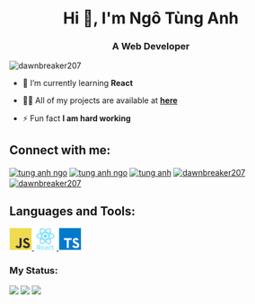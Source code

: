 
<h1 align="center">Hi 👋, I'm Ngô Tùng Anh</h1>
<h3 align="center">A Web Developer</h3>



<p align="left"> <img src="https://komarev.com/ghpvc/?username=dawnbreaker207&label=Profile%20views&color=0e75b6&style=flat" alt="dawnbreaker207" /> </p>

- 🌱 I’m currently learning **React**

- 👨‍💻 All of my projects are available at **[here](https://github.com/DawnBreaker207)**

- ⚡ Fun fact **I am hard working**



<h2 align="left">Connect with me:</h2>
<p align="left">
<a href="https://www.linkedin.com/in/tung-anh-ngo-85897a297/" target="blank"><img align="center" src="https://raw.githubusercontent.com/rahuldkjain/github-profile-readme-generator/master/src/images/icons/Social/linked-in-alt.svg" alt="tung anh ngo" height="30" width="40" /></a>
<a href="https://www.facebook.com/tunganh207" target="blank"><img align="center" src="https://raw.githubusercontent.com/rahuldkjain/github-profile-readme-generator/master/src/images/icons/Social/facebook.svg" alt="tung anh ngo" height="30" width="40" /></a>
<a href="https://www.instagram.com/dawnbreaker207/" target="blank"><img align="center" src="https://raw.githubusercontent.com/rahuldkjain/github-profile-readme-generator/master/src/images/icons/Social/instagram.svg" alt="tung anh" height="30" width="40" /></a>
<a href="https://www.youtube.com/channel/UC5ApEv4rND-ksog1itXc8CA" target="blank"><img align="center" src="https://raw.githubusercontent.com/rahuldkjain/github-profile-readme-generator/master/src/images/icons/Social/youtube.svg" alt="dawnbreaker207" height="30" width="40" /></a>
<a href="https://discord.com/invite/zEztrJXE" target="blank"><img align="center" src="https://raw.githubusercontent.com/rahuldkjain/github-profile-readme-generator/master/src/images/icons/Social/discord.svg" alt="dawnbreaker207" height="30" width="40" /></a>
</p>


<h2 align="left">Languages and Tools:</h2>

<p align="left"> 
<a href="https://developer.mozilla.org/en-US/docs/Web/JavaScript" target="_blank" rel="noreferrer" > <img src="https://raw.githubusercontent.com/devicons/devicon/master/icons/javascript/javascript-original.svg" alt="javascript" width="40" height="40"/> </a><a href="https://reactjs.org/" target="_blank" rel="noreferrer" ><img src="https://raw.githubusercontent.com/devicons/devicon/master/icons/react/react-original-wordmark.svg" alt="react" width="40" height="40"/> </a> <a href="https://www.typescriptlang.org/" target="_blank" rel="noreferrer" > <img src="https://raw.githubusercontent.com/devicons/devicon/master/icons/typescript/typescript-original.svg" alt="typescript" width="40" height="40"/> </a>
  
</p>



<h3 align="left">My Status:</h3>

![](http://github-profile-summary-cards.vercel.app/api/cards/profile-details?username=DawnBreaker207&theme=aura_dark)
![](http://github-profile-summary-cards.vercel.app/api/cards/repos-per-language?username=DawnBreaker207&theme=aura_dark)
![](http://github-profile-summary-cards.vercel.app/api/cards/productive-time?username=DawnBreaker207&theme=aura_dark&utcOffset=7)
